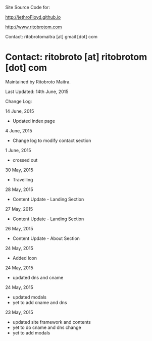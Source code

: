 Site Source Code for:

http://jethroFloyd.github.io 

http://www.ritobrotom.com

Contact: ritobrotomaitra [at] gmail [dot] com
# Contact: ritobroto [at] ritobrotom [dot] com

Maintained by Ritobroto Maitra.

Last Updated: 14th June, 2015

Change Log:

14 June, 2015

- Updated index page

4 June, 2015

- Change log to modify contact section

1 June, 2015

- crossed out

30 May, 2015

- Travelling

28 May, 2015

- Content Update - Landing Section

27 May, 2015

- Content Update - Landing Section

26 May, 2015

- Content Update - About Section

24 May, 2015

- Added Icon

24 May, 2015

- updated dns and cname

24 May, 2015

- updated modals
- yet to add cname and dns

23 May, 2015

- updated site framework and contents
- yet to do cname and dns change
- yet to add modals
